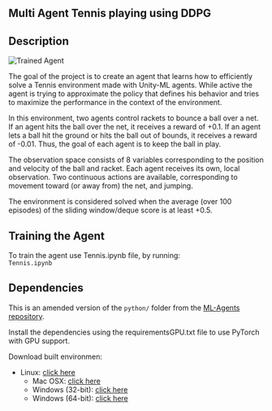 ## Multi Agent Tennis playing using DDPG

[image1]: https://user-images.githubusercontent.com/10624937/42135623-e770e354-7d12-11e8-998d-29fc74429ca2.gif "Trained Agent"

## Description

![Trained Agent][image1]

The goal of the project is to create an agent that learns how to efficiently solve a Tennis environment made with Unity-ML agents. While active the agent is trying to approximate the policy that defines his behavior and tries to maximize the performance in the context of the environment.

In this environment, two agents control rackets to bounce a ball over a net. If an agent hits the ball over the net, it receives a reward of +0.1. If an agent lets a ball hit the ground or hits the ball out of bounds, it receives a reward of -0.01. Thus, the goal of each agent is to keep the ball in play.

The observation space consists of 8 variables corresponding to the position and velocity of the ball and racket. Each agent receives its own, local observation. Two continuous actions are available, corresponding to movement toward (or away from) the net, and jumping.

The environment is considered solved when the average (over 100 episodes) of the sliding window/deque score is at least +0.5.

## Training the Agent
To train the agent use Tennis.ipynb file, by running:</br>
```Tennis.ipynb```

## Dependencies

This is an amended version of the `python/` folder from the [ML-Agents repository](https://github.com/Unity-Technologies/ml-agents).

Install the dependencies using the requirementsGPU.txt file to use PyTorch with GPU support.

Download built environmen:

- Linux: [click here](https://s3-us-west-1.amazonaws.com/udacity-drlnd/P3/Tennis/Tennis_Linux.zip)
    - Mac OSX: [click here](https://s3-us-west-1.amazonaws.com/udacity-drlnd/P3/Tennis/Tennis.app.zip)
    - Windows (32-bit): [click here](https://s3-us-west-1.amazonaws.com/udacity-drlnd/P3/Tennis/Tennis_Windows_x86.zip)
    - Windows (64-bit): [click here](https://s3-us-west-1.amazonaws.com/udacity-drlnd/P3/Tennis/Tennis_Windows_x86_64.zip)
